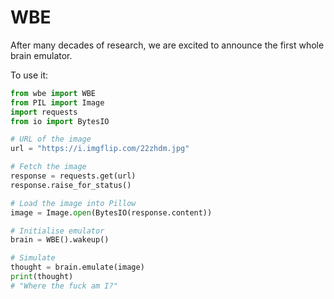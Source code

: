 # WBE

After many decades of research, we are excited to announce the first whole brain emulator.

To use it:

```python
from wbe import WBE
from PIL import Image
import requests
from io import BytesIO

# URL of the image
url = "https://i.imgflip.com/22zhdm.jpg"

# Fetch the image
response = requests.get(url)
response.raise_for_status()

# Load the image into Pillow
image = Image.open(BytesIO(response.content))

# Initialise emulator
brain = WBE().wakeup()

# Simulate
thought = brain.emulate(image)
print(thought)
# "Where the fuck am I?"
```
